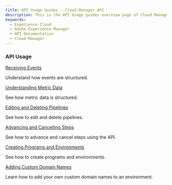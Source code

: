 ```yaml
---
title: API Usage Guides - Cloud Manager API
description: This is the API Usage guides overview page of Cloud Manager API
keywords:
  - Experience Cloud
  - Adobe Experience Manager
  - API Documentation
  - Cloud Manager
---
```


<DiscoverBlock slots="heading, link, text"/>

### API Usage

[Receiving Events](api-usage/receiving-events.md)

Understand how events are structured.

<DiscoverBlock slots="link, text"/>

[Understanding Metric Data](api-usage/understanding-metric-data.md) 
     
See how metric data is structured.

<DiscoverBlock slots="link, text"/>

[Editing and Deleting Pipelines](api-usage/editing-and-deleting-pipelines.md) 

See how to edit and delete pipelines.

<DiscoverBlock slots="link, text"/>

[Advancing and Cancelling Steps](api-usage/advancing-and-cancelling-steps.md) 

See how to advance and cancel steps using the API.

<DiscoverBlock slots="link, text"/>

[Creating Programs and Environments](api-usage/creating-programs-and-environments.md) 

See how to create programs and environments.

<DiscoverBlock slots="link, text"/>

[Adding Custom Domain Names](api-usage/adding-custom-domain-names.md)

Learn how to add your own custom domain names to an environment.
